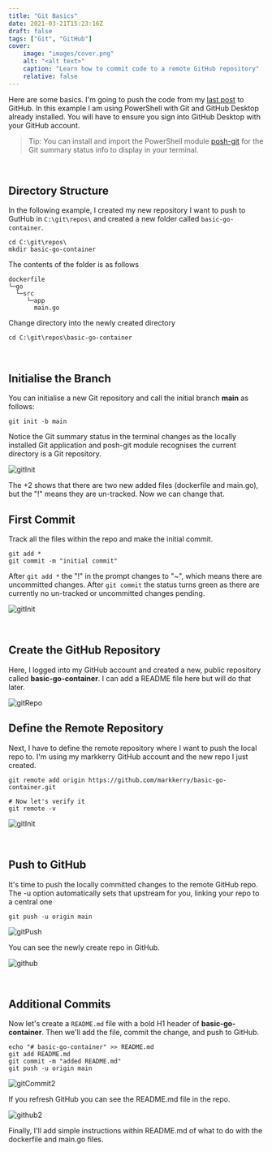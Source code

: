 ```yaml
---
title: "Git Basics"
date: 2021-03-21T15:23:16Z
draft: false
tags: ["Git", "GitHub"]
cover:
    image: "images/cover.png"
    alt: "<alt text>"
    caption: "Learn how to commit code to a remote GitHub repository"
    relative: false
---
```


Here are some basics. I'm going to push the code from my [last post](https://markkerry.github.io/posts/2021/03/docker-go-web-app/) to GitHub. In this example I am using PowerShell with Git and GitHub Desktop already installed. You will have to ensure you sign into GitHub Desktop with your GitHub account.

> Tip: You can install and import the PowerShell module [posh-git](https://www.powershellgallery.com/packages/posh-git/1.0.0) for the Git summary status info to display in your terminal.

<br>

## Directory Structure

In the following example, I created my new repository I want to push to GutHub in `C:\git\repos\` and created a new folder called `basic-go-container`.

```terminal
cd C:\git\repos\
mkdir basic-go-container
```

The contents of the folder is as follows

```terminal
dockerfile
└─go
  └─src
     └─app
       main.go
```

Change directory into the newly created directory

```terminal
cd C:\git\repos\basic-go-container
```

<br>

## Initialise the Branch

You can initialise a new Git repository and call the initial branch __main__ as follows:

```git
git init -b main
```

Notice the Git summary status in the terminal changes as the locally installed Git application and posh-git module recognises the current directory is a Git repository.

![gitInit](images/gitInit.png)

The +2 shows that there are two new added files (dockerfile and main.go), but the "!" means they are un-tracked. Now we can change that.

## First Commit

Track all the files within the repo and make the initial commit.

```git
git add *
git commit -m "initial commit"
```

After `git add *` the "!" in the prompt changes to "~", which means there are uncommitted changes. After `git commit` the status turns green as there are currently no un-tracked or uncommitted changes pending.

![gitInit](images/gitCommit.png)

<br>

## Create the GitHub Repository

Here, I logged into my GitHub account and created a new, public repository called __basic-go-container__. I can add a README file here but will do that later.

![gitRepo](images/gitRepo.png)

## Define the Remote Repository

Next, I have to define the remote repository where I want to push the local repo to. I'm using my markkerry GitHub account and the new repo I just created.

```git
git remote add origin https://github.com/markkerry/basic-go-container.git

# Now let's verify it
git remote -v
```

![gitInit](images/gitRemote.png)

<br>

## Push to GitHub

It's time to push the locally committed changes to the remote GitHub repo. The -u option automatically sets that upstream for you, linking your repo to a central one

```git
git push -u origin main
```

![gitPush](images/gitPush.png)

You can see the newly create repo in GitHub.

![github](images/github.png)

<br>

## Additional Commits

Now let's create a `README.md` file with a bold H1 header of __basic-go-container__. Then we'll add the file, commit the change, and push to GitHub.

```terminal
echo "# basic-go-container" >> README.md
git add README.md
git commit -m "added README.md"
git push -u origin main
```

![gitCommit2](images/gitCommit2.png)

If you refresh GitHub you can see the README.md file in the repo.

![github2](images/github2.png)

Finally, I'll add simple instructions within README.md of what to do with the dockerfile and main.go files.
